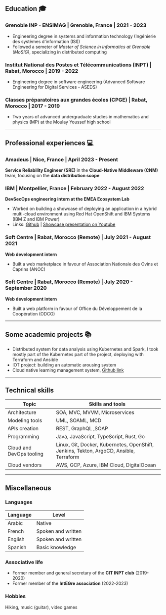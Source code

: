 ## Education 🎓

### Grenoble INP - ENSIMAG | Grenoble, France | 2021 - 2023

- Engineering degree in systems and information technology (Ingénierie des systèmes d'information (ISI))
- Followed a semeter of _Master of Science in Informatics at Grenoble (MoSIG)_, specializing in distributed computing

### Institut National des Postes et Télécommunications (INPT) | Rabat, Morocco | 2019 - 2022

- Engineering degree in software engineering (Advanced Software Engineering for Digital Services - ASEDS)

### Classes préparatoires aux grandes écoles (CPGE) | Rabat, Morocco | 2017 - 2019

- Two years of advanced undergraduate studies in mathematics and physics (MP) at the Moulay Youssef high school

---

## Professional experiences 💻

### Amadeus | Nice, France | April 2023 - Present

**Service Reliability Engineer (SRE)** in the **Cloud-Native Middleware (CNM)** team, focusing on the **data distribution scope**

### IBM | Montpellier, France | February 2022 - August 2022

**DevSecOps engineering intern at the EMEA Ecosystem Lab**

- Worked on building a showcase of deploying an application in a hybrid multi-cloud environment using Red Hat OpenShift and IBM Systems (IBM Z and IBM Power)
- Links: [Github](https://github.com/ibm-ecosystem-lab/multiarch-build-demo-setup) | [Showcase presentation on Youtube](https://www.youtube.com/playlist?list=PLqCUKUlc-fh3sbN5dU0t2m0ZBXGm_HVqa)

### Soft Centre | Rabat, Morocco (Remote) | July 2021 - August 2021

**Web development intern**

- Built a web marketplace in favour of Association Nationale des Ovins et Caprins (ANOC)

### Soft Centre | Rabat, Morocco (Remote) | July 2020 - September 2020

**Web development intern**

- Built a web platform in favour of Office du Développement de la Coopération (ODCO)

---

## Some academic projects 📚

- Distributed system for data analysis using Kubernetes and Spark, I took mostly part of the Kubernetes part of the project, deploying with Terraform and Ansible
- IOT project: building an automatic arousing system
- Cloud native learning management system, [Github link](https://github.com/INPT-LMS/INPT-LMS)

---

## Technical skills

| Topic                    | Skills and tools                                                                       |
| ------------------------ | -------------------------------------------------------------------------------------- |
| Architecture             | SOA, MVC, MVVM, Microservices                                                          |
| Modeling tools           | UML, SOAML, MCD                                                                        |
| APIs creation            | REST, GraphQL ,SOAP                                                                    |
| Programming              | Java, JavaScript, TypeScript, Rust, Go                                                 |
| Cloud and DevOps tooling | Linux, Git, Docker, Kubernetes, OpenShift, Jenkins, Tekton, ArgoCD, Ansible, Terraform |
| Cloud vendors            | AWS, GCP, Azure, IBM Cloud, DigitalOcean                                               |

---

## Miscellaneous

### Languages

| Language | Level                         |
| -------- | ----------------------------- |
| Arabic   | Native                        |
| French   | Spoken and written            |
| English  | Spoken and written            |
| Spanish  | Basic knowledge               |

### Associative life

- Former member and general secretary of the **CIT INPT club** (2019-2020)
- Former member of the **IntEGre association** (2022-2023)

### Hobbies

Hiking, music (guitar), video games

